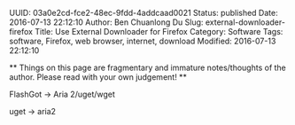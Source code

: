 UUID: 03a0e2cd-fce2-48ec-9fdd-4addcaad0021
Status: published
Date: 2016-07-13 22:12:10
Author: Ben Chuanlong Du
Slug: external-downloader-firefox
Title: Use External Downloader for Firefox
Category: Software
Tags: software, Firefox, web browser, internet, download
Modified: 2016-07-13 22:12:10

**
Things on this page are
fragmentary and immature notes/thoughts of the author.
Please read with your own judgement!
**

FlashGot -> Aria 2/uget/wget

uget -> aria2
